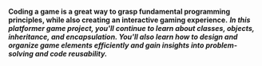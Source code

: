 **__Coding a game is a great way to grasp fundamental programming principles, while also creating an interactive gaming experience.__**
**_In this platformer game project, you'll continue to learn about classes, objects, inheritance, and encapsulation. You'll also learn how to design and organize game elements efficiently and gain insights into problem-solving and code reusability._**